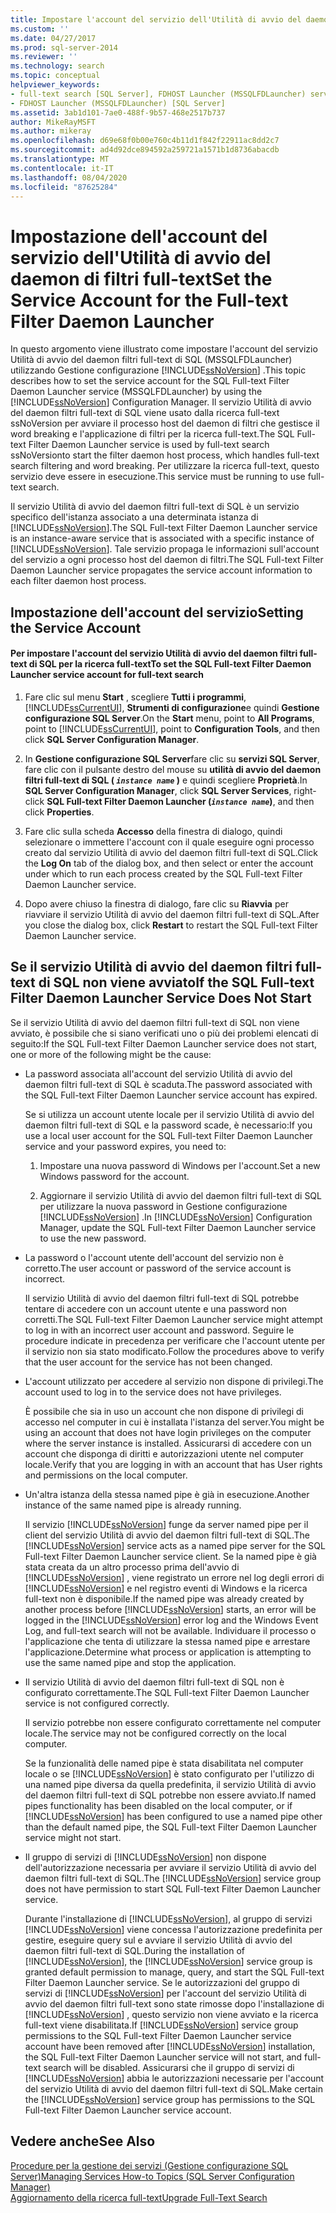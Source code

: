 ```yaml
---
title: Impostare l'account del servizio dell'Utilità di avvio del daemon di filtri full-text | Microsoft Docs
ms.custom: ''
ms.date: 04/27/2017
ms.prod: sql-server-2014
ms.reviewer: ''
ms.technology: search
ms.topic: conceptual
helpviewer_keywords:
- full-text search [SQL Server], FDHOST Launcher (MSSQLFDLauncher) service account
- FDHOST Launcher (MSSQLFDLauncher) [SQL Server]
ms.assetid: 3ab1d101-7ae0-488f-9b57-468e2517b737
author: MikeRayMSFT
ms.author: mikeray
ms.openlocfilehash: d69e68f0b00e760c4b11d1f842f22911ac8dd2c7
ms.sourcegitcommit: ad4d92dce894592a259721a1571b1d8736abacdb
ms.translationtype: MT
ms.contentlocale: it-IT
ms.lasthandoff: 08/04/2020
ms.locfileid: "87625284"
---
```

# <a name="set-the-service-account-for-the-full-text-filter-daemon-launcher"></a><span data-ttu-id="aebc5-102">Impostazione dell'account del servizio dell'Utilità di avvio del daemon di filtri full-text</span><span class="sxs-lookup"><span data-stu-id="aebc5-102">Set the Service Account for the Full-text Filter Daemon Launcher</span></span>
  <span data-ttu-id="aebc5-103">In questo argomento viene illustrato come impostare l'account del servizio Utilità di avvio del daemon filtri full-text di SQL (MSSQLFDLauncher) utilizzando Gestione configurazione [!INCLUDE[ssNoVersion](../../includes/ssnoversion-md.md)] .</span><span class="sxs-lookup"><span data-stu-id="aebc5-103">This topic describes how to set the service account for the SQL Full-text Filter Daemon Launcher service (MSSQLFDLauncher) by using the [!INCLUDE[ssNoVersion](../../includes/ssnoversion-md.md)] Configuration Manager.</span></span> <span data-ttu-id="aebc5-104">Il servizio Utilità di avvio del daemon filtri full-text di SQL viene usato dalla ricerca full-text ssNoVersion per avviare il processo host del daemon di filtri che gestisce il word breaking e l'applicazione di filtri per la ricerca full-text.</span><span class="sxs-lookup"><span data-stu-id="aebc5-104">The SQL Full-text Filter Daemon Launcher service is used by full-text search ssNoVersionto start the filter daemon host process, which handles full-text search filtering and word breaking.</span></span> <span data-ttu-id="aebc5-105">Per utilizzare la ricerca full-text, questo servizio deve essere in esecuzione.</span><span class="sxs-lookup"><span data-stu-id="aebc5-105">This service must be running to use full-text search.</span></span>  
  
 <span data-ttu-id="aebc5-106">Il servizio Utilità di avvio del daemon filtri full-text di SQL è un servizio specifico dell'istanza associato a una determinata istanza di [!INCLUDE[ssNoVersion](../../includes/ssnoversion-md.md)].</span><span class="sxs-lookup"><span data-stu-id="aebc5-106">The SQL Full-text Filter Daemon Launcher service is an instance-aware service that is associated with a specific instance of [!INCLUDE[ssNoVersion](../../includes/ssnoversion-md.md)].</span></span> <span data-ttu-id="aebc5-107">Tale servizio propaga le informazioni sull'account del servizio a ogni processo host del daemon di filtri.</span><span class="sxs-lookup"><span data-stu-id="aebc5-107">The SQL Full-text Filter Daemon Launcher service propagates the service account information to each filter daemon host process.</span></span>  
  
  
##  <a name="setting-the-service-account"></a><a name="setting"></a><span data-ttu-id="aebc5-108">Impostazione dell'account del servizio</span><span class="sxs-lookup"><span data-stu-id="aebc5-108">Setting the Service Account</span></span>  
  
#### <a name="to-set-the-sql-full-text-filter-daemon-launcher-service-account-for-full-text-search"></a><span data-ttu-id="aebc5-109">Per impostare l'account del servizio Utilità di avvio del daemon filtri full-text di SQL per la ricerca full-text</span><span class="sxs-lookup"><span data-stu-id="aebc5-109">To set the SQL Full-text Filter Daemon Launcher service account for full-text search</span></span>  
  
1.  <span data-ttu-id="aebc5-110">Fare clic sul menu **Start** , scegliere **Tutti i programmi**, [!INCLUDE[ssCurrentUI](../../includes/sscurrentui-md.md)], **Strumenti di configurazione**e quindi **Gestione configurazione SQL Server**.</span><span class="sxs-lookup"><span data-stu-id="aebc5-110">On the **Start** menu, point to **All Programs**, point to [!INCLUDE[ssCurrentUI](../../includes/sscurrentui-md.md)], point to **Configuration Tools**, and then click **SQL Server Configuration Manager**.</span></span>  
  
2.  <span data-ttu-id="aebc5-111">In **Gestione configurazione SQL Server**fare clic su **servizi SQL Server**, fare clic con il pulsante destro del mouse su **utilità di avvio del daemon filtri full-text di SQL ( *`instance name`* )** e quindi scegliere **Proprietà**.</span><span class="sxs-lookup"><span data-stu-id="aebc5-111">In **SQL Server Configuration Manager**, click **SQL Server Services**, right-click **SQL Full-text Filter Daemon Launcher (*`instance name`*)**, and then click **Properties**.</span></span>  
  
3.  <span data-ttu-id="aebc5-112">Fare clic sulla scheda **Accesso** della finestra di dialogo, quindi selezionare o immettere l'account con il quale eseguire ogni processo creato dal servizio Utilità di avvio del daemon filtri full-text di SQL.</span><span class="sxs-lookup"><span data-stu-id="aebc5-112">Click the **Log On** tab of the dialog box, and then select or enter the account under which to run each process created by the SQL Full-text Filter Daemon Launcher service.</span></span>  
  
4.  <span data-ttu-id="aebc5-113">Dopo avere chiuso la finestra di dialogo, fare clic su **Riavvia** per riavviare il servizio Utilità di avvio del daemon filtri full-text di SQL.</span><span class="sxs-lookup"><span data-stu-id="aebc5-113">After you close the dialog box, click **Restart** to restart the SQL Full-text Filter Daemon Launcher service.</span></span>  
  
  
##  <a name="if-the-sql-full-text-filter-daemon-launcher-service-does-not-start"></a><a name="error"></a><span data-ttu-id="aebc5-114">Se il servizio Utilità di avvio del daemon filtri full-text di SQL non viene avviato</span><span class="sxs-lookup"><span data-stu-id="aebc5-114">If the SQL Full-text Filter Daemon Launcher Service Does Not Start</span></span>  
 <span data-ttu-id="aebc5-115">Se il servizio Utilità di avvio del daemon filtri full-text di SQL non viene avviato, è possibile che si siano verificati uno o più dei problemi elencati di seguito:</span><span class="sxs-lookup"><span data-stu-id="aebc5-115">If the SQL Full-text Filter Daemon Launcher service does not start, one or more of the following might be the cause:</span></span>  
  
-   <span data-ttu-id="aebc5-116">La password associata all'account del servizio Utilità di avvio del daemon filtri full-text di SQL è scaduta.</span><span class="sxs-lookup"><span data-stu-id="aebc5-116">The password associated with the SQL Full-text Filter Daemon Launcher service account has expired.</span></span>  
  
     <span data-ttu-id="aebc5-117">Se si utilizza un account utente locale per il servizio Utilità di avvio del daemon filtri full-text di SQL e la password scade, è necessario:</span><span class="sxs-lookup"><span data-stu-id="aebc5-117">If you use a local user account for the SQL Full-text Filter Daemon Launcher service and your password expires, you need to:</span></span>  
  
    1.  <span data-ttu-id="aebc5-118">Impostare una nuova password di Windows per l'account.</span><span class="sxs-lookup"><span data-stu-id="aebc5-118">Set a new Windows password for the account.</span></span>  
  
    2.  <span data-ttu-id="aebc5-119">Aggiornare il servizio Utilità di avvio del daemon filtri full-text di SQL per utilizzare la nuova password in Gestione configurazione [!INCLUDE[ssNoVersion](../../includes/ssnoversion-md.md)] .</span><span class="sxs-lookup"><span data-stu-id="aebc5-119">In [!INCLUDE[ssNoVersion](../../includes/ssnoversion-md.md)] Configuration Manager, update the SQL Full-text Filter Daemon Launcher service to use the new password.</span></span>  
  
-   <span data-ttu-id="aebc5-120">La password o l'account utente dell'account del servizio non è corretto.</span><span class="sxs-lookup"><span data-stu-id="aebc5-120">The user account or password of the service account is incorrect.</span></span>  
  
     <span data-ttu-id="aebc5-121">Il servizio Utilità di avvio del daemon filtri full-text di SQL potrebbe tentare di accedere con un account utente e una password non corretti.</span><span class="sxs-lookup"><span data-stu-id="aebc5-121">The SQL Full-text Filter Daemon Launcher service might attempt to log in with an incorrect user account and password.</span></span> <span data-ttu-id="aebc5-122">Seguire le procedure indicate in precedenza per verificare che l'account utente per il servizio non sia stato modificato.</span><span class="sxs-lookup"><span data-stu-id="aebc5-122">Follow the procedures above to verify that the user account for the service has not been changed.</span></span>  
  
-   <span data-ttu-id="aebc5-123">L'account utilizzato per accedere al servizio non dispone di privilegi.</span><span class="sxs-lookup"><span data-stu-id="aebc5-123">The account used to log in to the service does not have privileges.</span></span>  
  
     <span data-ttu-id="aebc5-124">È possibile che sia in uso un account che non dispone di privilegi di accesso nel computer in cui è installata l'istanza del server.</span><span class="sxs-lookup"><span data-stu-id="aebc5-124">You might be using an account that does not have login privileges on the computer where the server instance is installed.</span></span> <span data-ttu-id="aebc5-125">Assicurarsi di accedere con un account che disponga di diritti e autorizzazioni utente nel computer locale.</span><span class="sxs-lookup"><span data-stu-id="aebc5-125">Verify that you are logging in with an account that has User rights and permissions on the local computer.</span></span>  
  
-   <span data-ttu-id="aebc5-126">Un'altra istanza della stessa named pipe è già in esecuzione.</span><span class="sxs-lookup"><span data-stu-id="aebc5-126">Another instance of the same named pipe is already running.</span></span>  
  
     <span data-ttu-id="aebc5-127">Il servizio [!INCLUDE[ssNoVersion](../../includes/ssnoversion-md.md)] funge da server named pipe per il client del servizio Utilità di avvio del daemon filtri full-text di SQL.</span><span class="sxs-lookup"><span data-stu-id="aebc5-127">The [!INCLUDE[ssNoVersion](../../includes/ssnoversion-md.md)] service acts as a named pipe server for the SQL Full-text Filter Daemon Launcher service client.</span></span> <span data-ttu-id="aebc5-128">Se la named pipe è già stata creata da un altro processo prima dell'avvio di [!INCLUDE[ssNoVersion](../../includes/ssnoversion-md.md)] , viene registrato un errore nel log degli errori di [!INCLUDE[ssNoVersion](../../includes/ssnoversion-md.md)] e nel registro eventi di Windows e la ricerca full-text non è disponibile.</span><span class="sxs-lookup"><span data-stu-id="aebc5-128">If the named pipe was already created by another process before [!INCLUDE[ssNoVersion](../../includes/ssnoversion-md.md)] starts, an error will be logged in the [!INCLUDE[ssNoVersion](../../includes/ssnoversion-md.md)] error log and the Windows Event Log, and full-text search will not be available.</span></span>  <span data-ttu-id="aebc5-129">Individuare il processo o l'applicazione che tenta di utilizzare la stessa named pipe e arrestare l'applicazione.</span><span class="sxs-lookup"><span data-stu-id="aebc5-129">Determine what process or application is attempting to use the same named pipe and stop the application.</span></span>  
  
-   <span data-ttu-id="aebc5-130">Il servizio Utilità di avvio del daemon filtri full-text di SQL non è configurato correttamente.</span><span class="sxs-lookup"><span data-stu-id="aebc5-130">The SQL Full-text Filter Daemon Launcher service is not configured correctly.</span></span>  
  
     <span data-ttu-id="aebc5-131">Il servizio potrebbe non essere configurato correttamente nel computer locale.</span><span class="sxs-lookup"><span data-stu-id="aebc5-131">The service may not be configured correctly on the local computer.</span></span>  
  
     <span data-ttu-id="aebc5-132">Se la funzionalità delle named pipe è stata disabilitata nel computer locale o se [!INCLUDE[ssNoVersion](../../includes/ssnoversion-md.md)] è stato configurato per l'utilizzo di una named pipe diversa da quella predefinita, il servizio Utilità di avvio del daemon filtri full-text di SQL potrebbe non essere avviato.</span><span class="sxs-lookup"><span data-stu-id="aebc5-132">If named pipes functionality has been disabled on the local computer, or if [!INCLUDE[ssNoVersion](../../includes/ssnoversion-md.md)] has been configured to use a named pipe other than the default named pipe, the SQL Full-text Filter Daemon Launcher service might not start.</span></span>  
  
-   <span data-ttu-id="aebc5-133">Il gruppo di servizi di [!INCLUDE[ssNoVersion](../../includes/ssnoversion-md.md)] non dispone dell'autorizzazione necessaria per avviare il servizio Utilità di avvio del daemon filtri full-text di SQL.</span><span class="sxs-lookup"><span data-stu-id="aebc5-133">The [!INCLUDE[ssNoVersion](../../includes/ssnoversion-md.md)] service group does not have permission to start SQL Full-text Filter Daemon Launcher service.</span></span>  
  
     <span data-ttu-id="aebc5-134">Durante l'installazione di [!INCLUDE[ssNoVersion](../../includes/ssnoversion-md.md)], al gruppo di servizi [!INCLUDE[ssNoVersion](../../includes/ssnoversion-md.md)] viene concessa l'autorizzazione predefinita per gestire, eseguire query sul e avviare il servizio Utilità di avvio del daemon filtri full-text di SQL.</span><span class="sxs-lookup"><span data-stu-id="aebc5-134">During the installation of [!INCLUDE[ssNoVersion](../../includes/ssnoversion-md.md)], the [!INCLUDE[ssNoVersion](../../includes/ssnoversion-md.md)] service group is granted default permission to manage, query, and start the SQL Full-text Filter Daemon Launcher service.</span></span> <span data-ttu-id="aebc5-135">Se le autorizzazioni del gruppo di servizi di [!INCLUDE[ssNoVersion](../../includes/ssnoversion-md.md)] per l'account del servizio Utilità di avvio del daemon filtri full-text sono state rimosse dopo l'installazione di [!INCLUDE[ssNoVersion](../../includes/ssnoversion-md.md)] , questo servizio non viene avviato e la ricerca full-text viene disabilitata.</span><span class="sxs-lookup"><span data-stu-id="aebc5-135">If [!INCLUDE[ssNoVersion](../../includes/ssnoversion-md.md)] service group permissions to the SQL Full-text Filter Daemon Launcher service account have been removed after [!INCLUDE[ssNoVersion](../../includes/ssnoversion-md.md)] installation, the SQL Full-text Filter Daemon Launcher service will not start, and full-text search will be disabled.</span></span> <span data-ttu-id="aebc5-136">Assicurarsi che il gruppo di servizi di [!INCLUDE[ssNoVersion](../../includes/ssnoversion-md.md)] abbia le autorizzazioni necessarie per l'account del servizio Utilità di avvio del daemon filtri full-text di SQL.</span><span class="sxs-lookup"><span data-stu-id="aebc5-136">Make certain the [!INCLUDE[ssNoVersion](../../includes/ssnoversion-md.md)] service group has permissions to the SQL Full-text Filter Daemon Launcher service account.</span></span>  
  
  
## <a name="see-also"></a><span data-ttu-id="aebc5-137">Vedere anche</span><span class="sxs-lookup"><span data-stu-id="aebc5-137">See Also</span></span>  
 [<span data-ttu-id="aebc5-138">Procedure per la gestione dei servizi &#40;Gestione configurazione SQL Server&#41;</span><span class="sxs-lookup"><span data-stu-id="aebc5-138">Managing Services How-to Topics &#40;SQL Server Configuration Manager&#41;</span></span>](../../database-engine/managing-services-how-to-topics-sql-server-configuration-manager.md)  
 [<span data-ttu-id="aebc5-139">Aggiornamento della ricerca full-text</span><span class="sxs-lookup"><span data-stu-id="aebc5-139">Upgrade Full-Text Search</span></span>](upgrade-full-text-search.md)  
  
  

